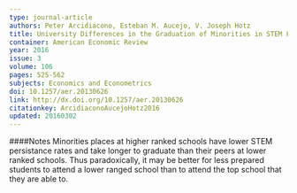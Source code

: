 ```yaml
---
type: journal-article
authors: Peter Arcidiacono, Esteban M. Aucejo, V. Joseph Hotz
title: University Differences in the Graduation of Minorities in STEM Fields: Evidence from California 
container: American Economic Review
year: 2016
issue: 3
volume: 106
pages: 525-562
subjects: Economics and Econometrics
doi: 10.1257/aer.20130626
link: http://dx.doi.org/10.1257/aer.20130626
citationkey: ArcidiaconoAucejoHotz2016
updated: 20160302
---
```


####Notes
Minorities places at higher ranked schools have lower STEM persistance rates and take longer to graduate than their peers at lower ranked schools. Thus paradoxically, it may be better for less prepared students to attend a lower ranged school than to attend the top school that they are able to.

